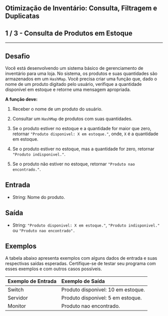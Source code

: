 Otimização de Inventário: Consulta, Filtragem e Duplicatas
----------------------------------------------------------
1 / 3 - Consulta de Produtos em Estoque
---------------------------------------

* * *

Desafio
-------

Você está desenvolvendo um sistema básico de gerenciamento de inventário para uma loja. No sistema, os produtos e suas
quantidades são armazenados em um `HashMap`. Você precisa criar uma função que, dado o nome de um produto digitado pelo
usuário, verifique a quantidade disponível em estoque e retorne uma mensagem apropriada.

**A função deve:**

1. Receber o nome de um produto do usuário.

2. Consultar um `HashMap` de produtos com suas quantidades.

3. Se o produto estiver no estoque e a quantidade for maior que zero, retornar `"Produto disponivel: X em estoque."`,
   onde, `X` é a quantidade em estoque.

4. Se o produto estiver no estoque, mas a quantidade for zero, retornar `"Produto indisponivel."`.

5. Se o produto não estiver no estoque, retornar `"Produto nao encontrado."`.

Entrada
-------

* String: Nome do produto.

Saída
-----

* String: `"Produto disponivel: X em estoque."`, `"Produto indisponivel."` ou `"Produto nao encontrado".`

Exemplos
--------

A tabela abaixo apresenta exemplos com alguns dados de entrada e suas respectivas saídas esperadas. Certifique-se de
testar seu programa com esses exemplos e com outros casos possíveis.

| Exemplo de Entrada | Exemplo de Saída                   |
|:-------------------|:-----------------------------------|
| Switch             | Produto disponivel: 10 em estoque. |
| Servidor           | Produto disponivel: 5 em estoque.  |
| Monitor            | Produto nao encontrado.            |
